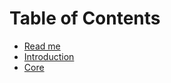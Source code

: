 # Table of Contents

* [Read me](/README.md)
* [Introduction](/docs/Introduction.md)
* [Core](/docs/Core.md)


